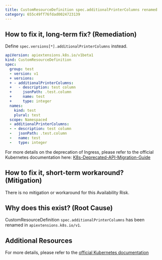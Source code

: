 ```yaml
---
title: CustomResourceDefinition spec.additionalPrinterColumns renamed
category: 655c49ff76fdad0024723139
---
```


## How to fix it, long-term fix? (Remediation)

Define `spec.versions[*].additionalPrinterColumns` instead.

```yaml sample-crd.yaml
apiVersion: apiextensions.k8s.io/v1beta1
kind: CustomResourceDefinition
spec:
  group: test
  - version: v1
  + versions:
  + - additionalPrinterColumns:
  +   - description: test column
  +     jsonPath: .test.column
  +     name: test
  +     type: integer
  names:
    kind: test
    plural: test
  scope: Namespaced
  - additionalPrinterColumns:
  - - description: test column
  -   jsonPath: .test.column
  -   name: test
  -   type: integer
```

For more details on the deprecation of Ingress, please refer to the official Kubernetes documentation here: [K8s-Deprecated-API-Migration-Guide](https://kubernetes.io/docs/reference/using-api/deprecation-guide/)

## How to fix it, short-term workaround? (Mitigation)

There is no mitigation or workaround for this Availability Risk.

## Why does this exist? (Root Cause)

CustomResourceDefinition `spec.additionalPrinterColumns` has been renamed in `apiextensions.k8s.io/v1`.

## Additional Resources

For more details, please refer to the [official Kubernetes documentation](https://kubernetes.io/docs/reference/using-api/deprecation-guide/#customresourcedefinition-v122)